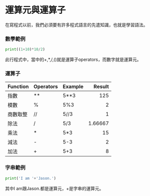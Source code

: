 # 運算元與運算子
在寫程式以前，我們必須要有許多程式語言的先遣知識，也就是學習語法。

### 數學範例
```python
print((1+10)*10/2)
```
此行程式中，當中的+,*,/,()就是運算子operators，而數字就是運算元。

### 運算子
|Function   | Operators | Example | Result |
|---------- | --------- | :------ | -----: |
|指數| **      |5**3   | 125 |
|模數| %       |5%3    | 2 |
|商數取整| //   |5//3   | 1 |
|除法| /       |5/3    |1.66667|
|乘法| *       |5*3    |15|
|減法| -       |5-3    |2|
|加法| +       |5+3    |8|

### 字串範例
```python
print('I am '+'Jason.')
```
其中I am跟Jason.都是運算元，+是字串的運算元。

